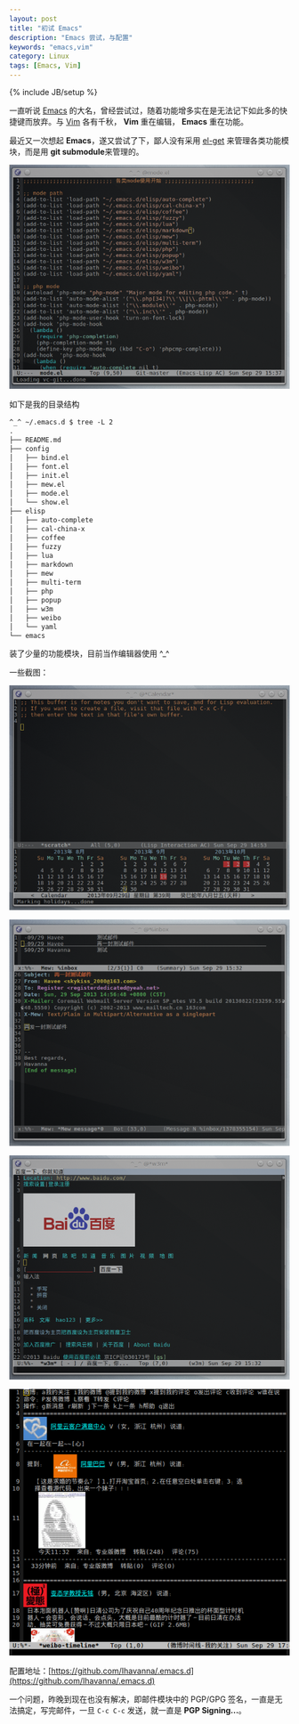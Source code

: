 ```yaml
---
layout: post
title: "初试 Emacs"
description: "Emacs 尝试，与配置"
keywords: "emacs,vim"
category: Linux
tags: [Emacs, Vim]
---
```

{% include JB/setup %}

一直听说 [Emacs](http://www.gnu.org/software/emacs/) 的大名，曾经尝试过，随着功能增多实在是无法记下如此多的快捷键而放弃。与 [Vim](http://www.vim.org/) 各有千秋， **Vim** 重在编辑， **Emacs** 重在功能。

最近又一次想起 **Emacs**，遂又尝试了下，鄙人没有采用 [el-get](https://github.com/dimitri/el-get) 来管理各类功能模块，而是用 **git submodule**来管理的。

![emacs](/assets/images/2013/09/emacs.png "emacs")

如下是我的目录结构

<!-- more -->
```
^_^ ~/.emacs.d $ tree -L 2
.
├── README.md
├── config
│   ├── bind.el
│   ├── font.el
│   ├── init.el
│   ├── mew.el
│   ├── mode.el
│   └── show.el
├── elisp
│   ├── auto-complete
│   ├── cal-china-x
│   ├── coffee
│   ├── fuzzy
│   ├── lua
│   ├── markdown
│   ├── mew
│   ├── multi-term
│   ├── php
│   ├── popup
│   ├── w3m
│   ├── weibo
│   └── yaml
└── emacs
```

装了少量的功能模块，目前当作编辑器使用 ^_^

一些截图：

![emacs-cal-china](/assets/images/2013/09/emacs-cal-china.png "emacs-cal-china")

![emacs-mew](/assets/images/2013/09/emacs-mew.png "emacs-mew")

![emacs-w3m](/assets/images/2013/09/emacs-w3m.png "emacs-w3m")

![emacs-weibo](/assets/images/2013/09/emacs-weibo.png "emacs-weibo")

配置地址：[https://github.com/Ihavanna/.emacs.d](https://github.com/Ihavanna/.emacs.d)

一个问题，昨晚到现在也没有解决，即邮件模块中的 PGP/GPG 签名，一直是无法搞定，写完邮件，一旦 `C-c C-c` 发送，就一直是 **PGP Signing...**。
